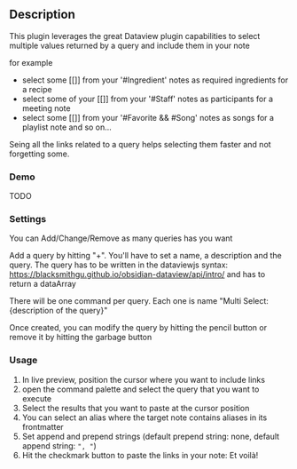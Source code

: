 ## Description
This plugin leverages the great Dataview plugin capabilities to select multiple values returned by a query and include them in your note

for example
- select some [[<ingredient>]] from your '#Ingredient' notes as required ingredients for a recipe
- select some of your [[<teamate>]] from your '#Staff' notes as participants for a meeting note
- select some [[<song>]] from your '#Favorite && #Song' notes as songs for a playlist note
and so on...

Seing all the links related to a query helps selecting them faster and not forgetting some.

### Demo
TODO

### Settings
You can Add/Change/Remove as many queries has you want

Add a query by hitting "+".
You'll have to set a name, a description and the query.
The query has to be written in the dataviewjs syntax: https://blacksmithgu.github.io/obsidian-dataview/api/intro/ and has to return a dataArray

There will be one command per query. Each one is name "Multi Select: {description of the query}"

Once created, you can modify the query by hitting the pencil button or remove it by hitting the garbage button

### Usage
1. In live preview, position the cursor where you want to include links
2. open the command palette and select the query that you want to execute
3. Select the results that you want to paste at the cursor position
4. You can select an alias where the target note contains aliases in its frontmatter
5. Set append and prepend strings (default prepend string: none, default append string: `", "`)
6. Hit the checkmark button to paste the links in your note: Et voilà!
